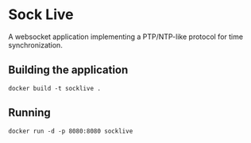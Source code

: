 # Sock Live

A websocket application implementing a PTP/NTP-like protocol for time synchronization.

## Building the application

`docker build -t socklive .`

## Running

`docker run -d -p 8080:8080 socklive`
